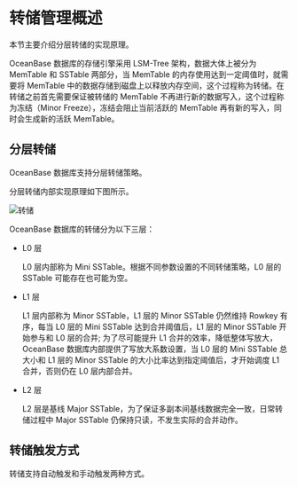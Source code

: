 # 转储管理概述

本节主要介绍分层转储的实现原理。

OceanBase 数据库的存储引擎采用 LSM-Tree 架构，数据大体上被分为 MemTable 和 SSTable 两部分，当 MemTable 的内存使用达到一定阈值时，就需要将 MemTable 中的数据存储到磁盘上以释放内存空间，这个过程称为转储。在转储之前首先需要保证被转储的 MemTable 不再进行新的数据写入，这个过程称为冻结（Minor Freeze），冻结会阻止当前活跃的 MemTable 再有新的写入，同时会生成新的活跃 MemTable。

## 分层转储

OceanBase 数据库支持分层转储策略。

分层转储内部实现原理如下图所示。

![转储 ](https://help-static-aliyun-doc.aliyuncs.com/assets/img/zh-CN/4001269361/p351720.jpg)

OceanBase 数据库的转储分为以下三层：

* L0 层

  L0 层内部称为 Mini SSTable。根据不同参数设置的不同转储策略，L0 层的 SSTable 可能存在也可能为空。
  
* L1 层

  L1 层内部称为 Minor SSTable，L1 层的 Minor SSTable 仍然维持 Rowkey 有序，每当 L0 层的 Mini SSTable 达到合并阈值后，L1 层的 Minor SSTable 开始参与和 L0 层的合并; 为了尽可能提升 L1 合并的效率，降低整体写放大，OceanBase 数据库内部提供了写放大系数设置，当 L0 层的 Mini SSTable 总大小和 L1 层的 Minor SSTable 的大小比率达到指定阈值后，才开始调度 L1 合并，否则仍在 L0 层内部合并。
  
* L2 层

  L2 层是基线 Major SSTable，为了保证多副本间基线数据完全一致，日常转储过程中 Major SSTable 仍保持只读，不发生实际的合并动作。
  
## 转储触发方式

转储支持自动触发和手动触发两种方式。

